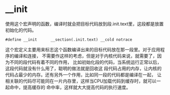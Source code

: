 __init
========================================

使用这个宏声明的函数，编译时就会把目标代码放到段.init.text里，这段都是放置初始化的代码。

```
#define __init		__section(.init.text) __cold notrace
```

这个宏定义主要用来标志这个函数编译出来的目标代码放在那一段里。对于应用程序的编译和连接，
不需要作这样的考虑，但是对于内核代码来说，就需要了，因为不同的段代码有着不同的作用，
比如初始化段的代码，当系统运行正常以后，这段代码就没有什么用了，聪明的做法就是回收这
段代码占用的内存，让内核的代码占最少的内存。还有另外一个作用，比如同一段的代码都是编译在一起，
让相关联的代码尽可能同在一片内存里，这样当CPU加载代码到缓存时，就可以一起命中，提高缓存的
命中率，这样就大大提高代码的执行速度。